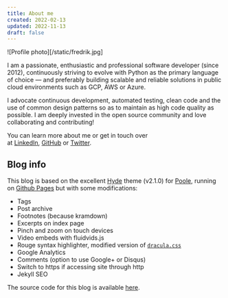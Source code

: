 ```yaml
---
title: About me
created: 2022-02-13
updated: 2022-11-13
draft: false
---
```


![Profile photo][/static/fredrik.jpg]

I am a passionate, enthusiastic and professional software developer (since 2012), continuously striving to evolve with Python as the primary language of choice — and preferably building scalable and reliable solutions in public cloud environments such as GCP, AWS or Azure.

I advocate continuous development, automated testing, clean code and the use of common design patterns so as to maintain as high code quality as possible. I am deeply invested in the open source community and love collaborating and contributing!

You can learn more about me or get in touch over at [LinkedIn](https://www.linkedin.com/in/fredrik/), [GitHub](https://github.com/fredrikaverpil) or [Twitter](https://twitter.com/fredrikaverpil).

## Blog info

This blog is based on the excellent [Hyde](https://github.com/poole/hyde) theme (v2.1.0) for [Poole](http://getpoole.com/), running on [Github Pages](https://pages.github.com/) but with some modifications:

-   Tags
-   Post archive
-   Footnotes (because kramdown)
-   Excerpts on index page
-   Pinch and zoom on touch devices
-   Video embeds with fluidvids.js
-   Rouge syntax highlighter, modified version of [`dracula.css`](https://github.com/dracula/pygments)
-   Google Analytics
-   Comments (option to use Google+ or Disqus)
-   Switch to https if accessing site through http
-   Jekyll SEO

The source code for this blog is available [here](https://github.com/fredrikaverpil/fredrikaverpil.github.io).
